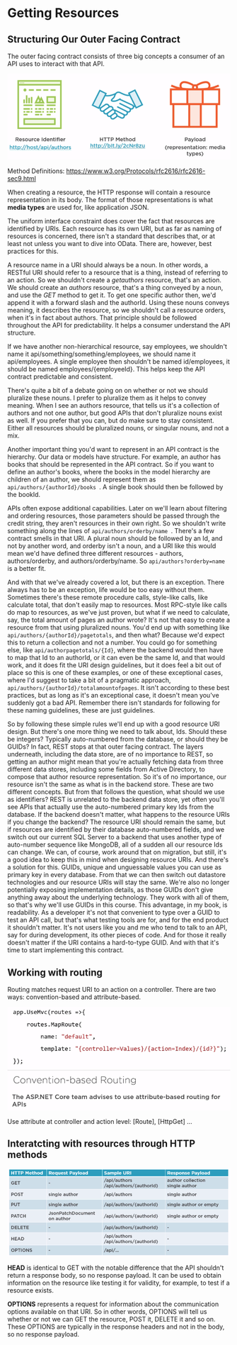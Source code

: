 # Getting Resources

## Structuring Our Outer Facing Contract

The outer facing contract consists of three big concepts a consumer of an API uses to interact with that API.

<img src="https://github.com/KiraDiShira/RESTful-API/blob/master/GettingResources/Images/gr1.PNG" />

Method Definitions: https://www.w3.org/Protocols/rfc2616/rfc2616-sec9.html

When creating a resource, the HTTP response will contain a resource representation in its body. The format of those representations is what **media types** are used for, like application JSON. 

The uniform interface constraint does cover the fact that resources are identified by URIs. Each resource has its own URI, but as far as naming of resources is concerned, there isn't a standard that describes that, or at least not unless you want to dive into OData. There are, however, best practices for this.

A resource name in a URI should always be a noun. In other words, a RESTful URI should refer to a resource that is a thing, instead of referring to an action. So we shouldn't create a *getauthors* resource, that's an action. We should create an *authors* resource, that's a thing conveyed by a noun, and use the *GET* method to get it. To get one specific author then, we'd append it with a forward slash and the authorId. Using these nouns conveys meaning, it describes the resource, so we shouldn't call a resource orders, when it's in fact about authors. That principle should be followed throughout the API for predictability. It helps a consumer understand the API structure. 

If we have another non-hierarchical resource, say employees, we shouldn't name it api/something/something/employees, we should name it api/employees. A single employee then shouldn't be named id/employees, it should be named employees/{employeeId}. This helps keep the API contract predictable and consistent. 

There's quite a bit of a debate going on on whether or not we should pluralize these nouns. I prefer to pluralize them as it helps to convey meaning. When I see an authors resource, that tells us it's a collection of authors and not one author, but good APIs that don't pluralize nouns exist as well. If you prefer that you can, but do make sure to stay consistent. Either all resources should be pluralized nouns, or singular nouns, and not a mix. 

Another important thing you'd want to represent in an API contract is the hierarchy. Our data or models have structure. For example, an author has books that should be represented in the API contract. So if you want to define an author's books, where the books in the model hierarchy are children of an author, we should represent them as  `api/authors/{authorId}/books `. A single book should then be followed by the bookId. 

APIs often expose additional capabilities. Later on we'll learn about filtering and ordering resources, those parameters should be passed through the credit string, they aren't resources in their own right. So we shouldn't write something along the lines of  `api/authors/orderby/name `. There's a few contract smells in that URI. A plural noun should be followed by an Id, and not by another word, and orderby isn't a noun, and a URI like this would mean we'd have defined three different resources - authors, authors/orderby, and authors/orderby/name. So  `api/authors?orderby=name` is a better fit. 

And with that we've already covered a lot, but there is an exception. There always has to be an exception, life would be too easy without them. Sometimes there's these remote procedure calls, style-like calls, like calculate total, that don't easily map to resources. Most RPC-style like calls do map to resources, as we've just proven, but what if we need to calculate, say, the total amount of pages an author wrote? It's not that easy to create a resource from that using pluralized nouns. You'd end up with something like `api/authors/{authorId}/pagetotals`, and then what? Because we'd expect this to return a collection and not a number. You could go for something else, like `api/authorpagetotals/{Id}`, where the backend would then have to map that Id to an authorId, or it can even be the same Id, and that would work, and it does fit the URI design guidelines, but it does feel a bit out of place so this is one of these examples, or one of these exceptional cases, where I'd suggest to take a bit of a pragmatic approach, `api/authors/{authorId}/totalamountofpages`. It isn't according to these best practices, but as long as it's an exceptional case, it doesn't mean you've suddenly got a bad API. Remember there isn't standards for following for these naming guidelines, these are just guidelines.

So by following these simple rules we'll end up with a good resource URI design. But there's one more thing we need to talk about, Ids. Should these be integers? Typically auto-numbered from the database, or should they be GUIDs? In fact, REST stops at that outer facing contract. The layers underneath, including the data store, are of no importance to REST, so getting an author might mean that you're actually fetching data from three different data stores, including some fields from Active Directory, to compose that author resource representation. So it's of no importance, our resource isn't the same as what is in the backend store. These are two different concepts. But from that follows the question, what should we use as identifiers? REST is unrelated to the backend data store, yet often you'll see APIs that actually use the auto-numbered primary key Ids from the database. If the backend doesn't matter, what happens to the resource URIs if you change the backend? The resource URI should remain the same, but if resources are identified by their database auto-numbered fields, and we switch out our current SQL Server to a backend that uses another type of auto-number sequence like MongoDB, all of a sudden all our resource Ids can change. We can, of course, work around that on migration, but still, it's a good idea to keep this in mind when designing resource URIs. And there's a solution for this. GUIDs, unique and unguessable values you can use as primary key in every database. From that we can then switch out datastore technologies and our resource URIs will stay the same. We're also no longer potentially exposing implementation details, as those GUIDs don't give anything away about the underlying technology. They work with all of them, so that's why we'll use GUIDs in this course. This advantage, in my book, is readability. As a developer it's not that convenient to type over a GUID to test an API call, but that's what testing tools are for, and for the end product it shouldn't matter. It's not users like you and me who tend to talk to an API, say for during development, its other pieces of code. And for those it really doesn't matter if the URI contains a hard-to-type GUID. And with that it's time to start implementing this contract.

## Working with routing

Routing matches request URI to an action on a controller. There are two ways: convention-based and attribute-based.

<img src="https://github.com/KiraDiShira/RESTful-API/blob/master/GettingResources/Images/gr2.PNG" />

Use attribute at controller and action level: [Route], [HttpGet] ...

## Interatcting with resources through HTTP methods

<img src="https://github.com/KiraDiShira/RESTful-API/blob/master/GettingResources/Images/gr3.PNG" />

**HEAD** is identical to GET with the notable difference that the API shouldn't return a response body, so no response payload. It can be used to obtain information on the resource like testing it for validity, for example, to test if a resource exists. 

**OPTIONS** represents a request for information about the communication options available on that URI. So in other words, OPTIONS will tell us whether or not we can GET the resource, POST it, DELETE it and so on. These OPTIONS are typically in the response headers and not in the body, so no response payload.
